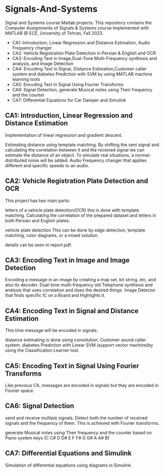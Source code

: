 # Signals-And-Systems
Signal and Systems course Matlab projects.
This repository contains the Computer Assignments of Signals & Systems course Implemented with MATLAB @ ECE, University of Tehran, Fall 2023.

- CA1: Introduction, Linear Regression and Distance Estimation, Audio Frequency changer
- CA2: Vehicle Registration Plate Detection in Persian & English and OCR
- CA3: Encoding Text in Image,‫‪Dual-Tone‬‬ ‫‪Multi-Frequency synthesis and analysis,‬‬ and Image Detection
- CA4: Encoding Text in Signal, Distance Estimation,Customer caller system and ‫‪diabetes‬‬ Prediction with SVM by using  MATLAB machine learning tools
- CA5: Encoding Text in Signal Using Fourier Transforms
- CA6: Signal Detection, generate Musical notes using Their frequency and the counter
- CA7: Differential Equations for Car Damper and Simulink



## CA1: Introduction, Linear Regression and Distance Estimation 
Implementation of linear regression and gradient descent.

Estimating distance using template matching. By shifting the sent signal and calculating the correlation between it and the received signal we can estimate the distance of an object. To simulate real situations, a normal-distributed noise will be added.
Audio Frequency changer that applies different and specific speeds to an audio.

## CA2: Vehicle Registration Plate Detection and OCR 
This project has two main parts:

letters of a vehicle plate detection(OCR) this is done with template matching. Calculating the correlation of the prepared dataset and letters in both Persian and English plates.

vehicle plate detection This can be done by edge detection, template matching, color diagrams, or a mixed solution.

details can be seen in report.pdf.

## CA3: Encoding Text in Image and Image Detection
Encoding a message in an image by creating a map set, bit string, etc, and also its decoder.
Dual-tone multi-frequency old Telephone synthesis and analysis that uses correlation and does the desired things.
Image Detector that finds specific IC on a Board and Highlights it.


## CA4: Encoding Text in Signal and Distance Estimation
This time message will be encoded in signals.

distance estimating is done using convolution.
Customer  sound caller system.
diabetes‬‬ Prediction with ‫‪Linear‬‬ SVM (support vector machine)by using  ‫‪the Classification‬‬ ‫‪Learner‬‬ tool.


## CA5: Encoding Text in Signal Using Fourier Transforms
Like previous CA, messages are encoded in signals but they are encoded in Fourier space.

## CA6: Signal Detection
send and receive multiple signals. Detect both the number of received signals and the frequency of them. This is achieved with Fourier transforms.

generate Musical notes using Their frequency and the counter based on Piano system keys (‫‪C‬‬ ‫‪C#‬‬ ‫‪D‬‬ ‫‪D#‬‬ ‫‪E‬‬ ‫‪F‬‬ ‫‪F#‬‬ ‫‪G‬‬ ‫‪G#‬‬ ‫‪A‬‬ ‫‪A#‬‬ ‫‪B‬‬)

## CA7: Differential Equations and Simulink
Simulation of differential equations using diagrams in Simulink.
